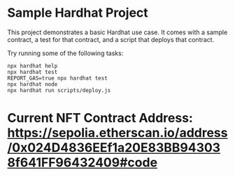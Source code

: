 # Sample Hardhat Project

This project demonstrates a basic Hardhat use case. It comes with a sample contract, a test for that contract, and a script that deploys that contract.

Try running some of the following tasks:

```shell
npx hardhat help
npx hardhat test
REPORT_GAS=true npx hardhat test
npx hardhat node
npx hardhat run scripts/deploy.js
```

# Current NFT Contract Address: https://sepolia.etherscan.io/address/0x024D4836EEf1a20E83BB943038f641FF96432409#code

